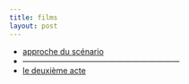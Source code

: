 ```yaml
---
title: films
layout: post
---
```


- [approche du scénario](films/approche_scenario.md)
- ————————————————————
- [le deuxième acte](films/deuxième_acte.md)
